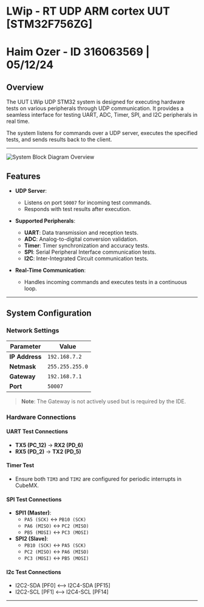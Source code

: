 # LWip - RT UDP ARM cortex UUT [STM32F756ZG]
# Haim Ozer - ID 316063569 | 05/12/24
## Overview

The UUT LWip UDP STM32 system is designed for executing hardware tests on various peripherals through UDP communication. It provides a seamless interface for testing UART, ADC, Timer, SPI, and I2C peripherals in real time.

The system listens for commands over a UDP server, executes the specified tests, and sends results back to the client.

---

![System Block Diagram Overview](https://drive.google.com/uc?export=view&id=1wlZdoFJPnCu5fi6q38DZnlvbr0gjZuHI)

## Features

- **UDP Server**:
  - Listens on port `50007` for incoming test commands.
  - Responds with test results after execution.

- **Supported Peripherals**:
  - **UART**: Data transmission and reception tests.
  - **ADC**: Analog-to-digital conversion validation.
  - **Timer**: Timer synchronization and accuracy tests.
  - **SPI**: Serial Peripheral Interface communication tests.
  - **I2C**: Inter-Integrated Circuit communication tests.

- **Real-Time Communication**:
  - Handles incoming commands and executes tests in a continuous loop.

---

## System Configuration

### Network Settings

| Parameter      | Value               |
|----------------|---------------------|
| **IP Address** | `192.168.7.2`       |
| **Netmask**    | `255.255.255.0`     |
| **Gateway**    | `192.168.7.1`       |
| **Port**       | `50007`             |

> **Note**: The Gateway is not actively used but is required by the IDE.

### Hardware Connections

#### UART Test Connections
- **TX5 (PC_12)** → **RX2 (PD_6)**
- **RX5 (PD_2)** → **TX2 (PD_5)**

#### Timer Test
- Ensure both `TIM3` and `TIM2` are configured for periodic interrupts in CubeMX.

#### SPI Test Connections
- **SPI1 (Master)**:
  - `PA5 (SCK)` ↔ `PB10 (SCK)`
  - `PA6 (MISO)` ↔ `PC2 (MISO)`
  - `PB5 (MOSI)` ↔ `PC3 (MOSI)`
- **SPI2 (Slave)**:
  - `PB10 (SCK)` ↔ `PA5 (SCK)`
  - `PC2 (MISO)` ↔ `PA6 (MISO)`
  - `PC3 (MOSI)` ↔ `PB5 (MOSI)`

#### I2c Test Connections
 - I2C2-SDA [PF0] <--> I2C4-SDA [PF15]
 - I2C2-SCL [PF1] <--> I2C4-SCL [PF14]
---

